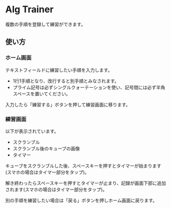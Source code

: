 # Alg Trainer

複数の手順を登録して練習ができます。

## 使い方

### ホーム画面

テキストフィールドに練習したい手順を入力します。

* 1行1手順となり、改行すると別手順とみなされます。
* プライム記号は必ずシングルクォーテーションを使い、記号間には必ず半角スペースを置いてください。

入力したら「練習する」ボタンを押して練習画面に移ります。

### 練習画面

以下が表示されています。

* スクランブル
* スクランブル後のキューブの画像
* タイマー

キューブをスクランブルした後、スペースキーを押すとタイマーが始まります(スマホの場合はタイマー部分をタップ)。

解き終わったらスペースキーを押すとタイマーが止まり、記録が画面下部に追加されます(スマホの場合はタイマー部分をタップ)。

別の手順を練習したい場合は「戻る」ボタンを押しホーム画面に戻ります。

